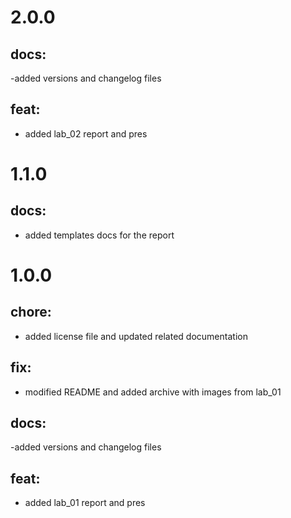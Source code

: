 # 2.0.0
## docs: 
-added versions and changelog files
## feat:
- added lab_02 report and pres

# 1.1.0
## docs:
- added templates docs for the report

# 1.0.0 
## chore:
- added license file and updated related documentation
## fix: 
- modified README and added archive with images from lab_01
## docs: 
-added versions and changelog files
## feat:
- added lab_01 report and pres
